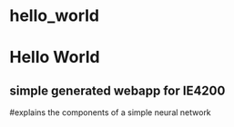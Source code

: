 # hello_world
 
Hello World
=======

simple generated webapp for IE4200
-----------

#explains the components of a simple neural network

